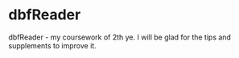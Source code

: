 dbfReader
=========

dbfReader - my coursework of 2th ye. I will be glad for the tips and supplements to improve it.

